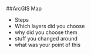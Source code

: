 ##ArcGIS Map

- Steps
- Which layers did you choose
- why did you choose them
- stuff you changed around
- what was your point of this

